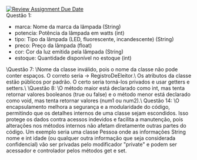 [![Review Assignment Due Date](https://classroom.github.com/assets/deadline-readme-button-22041afd0340ce965d47ae6ef1cefeee28c7c493a6346c4f15d667ab976d596c.svg)](https://classroom.github.com/a/4j22Em04)\
Questão 1:
<ul>
  <li>marca: Nome da marca da lâmpada (String)</li>
  <li>potencia: Potência da lâmpada em watts (int)</li>
  <li>tipo: Tipo da lâmpada (LED, fluorescente, incandescente) (String)</li>
  <li>preco: Preço da lâmpada (float)</li>
  <li>cor: Cor da luz emitida pela lâmpada (String)</li>
  <li>estoque: Quantidade disponível no estoque (int)</li>
</ul>
\Questão 7:
\Nome da classe inválido, pois o nome da classe não pode conter espaços. O correto seria -> RegistroDeEleitor.\
Os atributos da classe estão públicos por padrão. O certo seria torná-los privados e usar getters e setters.\
\Questão 8:
\O método maior está declarado como int, mas tenta retornar valores booleanos (true ou false) e o método menor está declarado como void, mas tenta retornar valores (num1 ou num2).\
Questão 14:
\O encapsulamento melhora a segurança e a modularidade do código, permitindo que os detalhes internos de uma classe sejam escondidos. Isso protege os dados contra acessos indevidos e facilita a manutenção, pois alterações nos métodos internos não afetam diretamente outras partes do código. Um exemplo seria uma classe Pessoa onde as informações String nome e int idade (ou qualquer outra informação que seja considerada confidencial) vão ser privadas pelo modificador "private" e podem ser acessador e controlador pelos métodos get e set.
